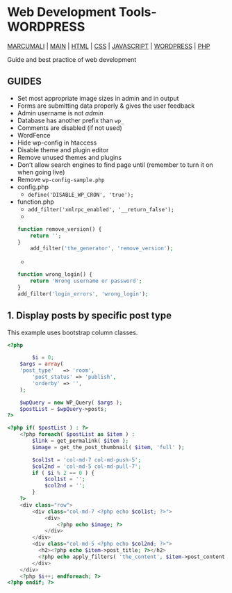 # Web Development Tools- WORDPRESS

[MARCUMALI](https://marcumali.github.io) | 
[MAIN](https://github.com/marcumali/wiki) | [HTML](https://github.com/marcumali/wiki-html) | [CSS](https://github.com/marcumali/wiki-css) | [JAVASCRIPT](https://github.com/marcumali/wiki-javascript) | [WORDPRESS](https://github.com/marcumali/wiki-wordpress) | [PHP](https://github.com/marcumali/wiki-php)

Guide and best practice of web development

## GUIDES

* Set most appropriate image sizes in admin and in output
* Forms are submitting data properly & gives the user feedback
* Admin username is not _admin_
* Database has another prefix than `wp_`
* Comments are disabled (if not used)
* WordFence
* Hide wp-config in htaccess
* Disable theme and plugin editor
* Remove unused themes and plugins
* Don’t allow search engines to find page until (remember to turn it on when going live)
* Remove `wp-config-sample.php`
* config.php
	- `define('DISABLE_WP_CRON', 'true');`
* function.php
	- `add_filter('xmlrpc_enabled', '__return_false');`
	- 
	```php
	function remove_version() { 
		return ''; 
	} 
		add_filter('the_generator', 'remove_version');
	```
	- 
	```php
	function wrong_login() { 
		return 'Wrong username or password'; 
	} 
	add_filter('login_errors', 'wrong_login');
	```


## 1. Display posts by specific post type
   This example uses bootstrap column classes.
```php
<?php

    	$i = 0;
	$args = array(
	'post_type'   => 'room',
        'post_status' => 'publish',
        'orderby' => '',
	);

	$wpQuery = new WP_Query( $args );
	$postList = $wpQuery->posts;
?>

<?php if( $postList ) : ?>
    <?php foreach( $postList as $item ) :
        $link = get_permalink( $item );
        $image = get_the_post_thumbnail( $item, 'full' );

        $col1st = 'col-md-7 col-md-push-5';
        $col2nd = 'col-md-5 col-md-pull-7';
        if ( $i % 2 == 0 ) {
            $col1st = '';
            $col2nd = '';
        }
    ?>
    <div class="row">
        <div class="col-md-7 <?php echo $col1st; ?>">
            <div>
                <?php echo $image; ?>
            </div>
        </div>
        <div class="col-md-5 <?php echo $col2nd; ?>">
          <h2><?php echo $item->post_title; ?></h2>
          <?php echo apply_filters( 'the_content', $item->post_content ); ?>
        </div>
    </div>
    <?php $i++; endforeach; ?>
<?php endif; ?>
```
